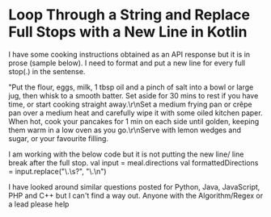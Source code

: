 
# Loop Through a String and Replace Full Stops with a New Line in Kotlin

I have some cooking instructions obtained as an API response but it is in prose (sample below). I need to format and put a new line for every full stop(.) in the sentense.

"Put the flour, eggs, milk, 1 tbsp oil and a pinch of salt into a bowl or large jug, then whisk to a smooth batter. Set aside for 30 mins to rest if you have time, or start cooking straight away.\r\nSet a medium frying pan or crêpe pan over a medium heat and carefully wipe it with some oiled kitchen paper. When hot, cook your pancakes for 1 min on each side until golden, keeping them warm in a low oven as you go.\r\nServe with lemon wedges and sugar, or your favourite filling.

I am working with the below code but it is not putting the new line/ line break after the full stop.
val input = meal.directions
val formattedDirections = input.replace("\\.\\s?", "\\.\n")

I have looked around similar questions posted for Python, Java, JavaScript, PHP and C++ but I can't find a way out.
Anyone with the Algorithm/Regex or a lead please help

        